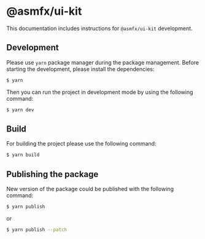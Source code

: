 # @asmfx/ui-kit

This documentation includes instructions for `@asmfx/ui-kit` development.

## Development

Please use `yarn` package manager during the package management. Before starting the development, please install the dependencies:

```bash
$ yarn
```

Then you can run the project in development mode by using the following command:

```bash
$ yarn dev
```

## Build

For building the project please use the following command:

```bash
$ yarn build
```

## Publishing the package

New version of the package could be published with the following command:

```bash
$ yarn publish
```

or

```bash
$ yarn publish --patch
```


